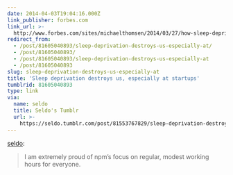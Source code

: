 ```yaml
---
date: 2014-04-03T19:04:16.000Z
link_publisher: forbes.com
link_url: >-
  http://www.forbes.com/sites/michaelthomsen/2014/03/27/how-sleep-deprivation-drives-the-high-failure-rates-of-tech-startups/
redirect_from:
  - /post/81605040893/sleep-deprivation-destroys-us-especially-at/
  - /post/81605040893/
  - /post/81605040893/sleep-deprivation-destroys-us-especially-at
  - /post/81605040893
slug: sleep-deprivation-destroys-us-especially-at
title: 'Sleep deprivation destroys us, especially at startups'
tumblrid: 81605040893
type: link
via:
  name: seldo
  title: Seldo's Tumblr
  url: >-
    https://seldo.tumblr.com/post/81553767829/sleep-deprivation-destroys-us-especially-at
---
```

<p><a href="http://seldo.tumblr.com/post/81553767829/sleep-deprivation-destroys-us-especially-at-startups" class="tumblr_blog">seldo</a>:</p>

<blockquote><p>I am extremely proud of npm’s focus on regular, modest working hours for everyone.</p></blockquote>

